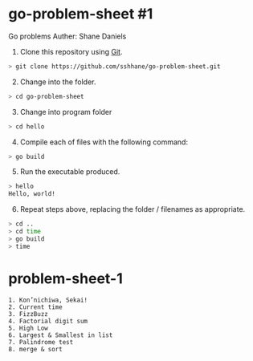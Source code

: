 # go-problem-sheet #1
Go problems
Auther: Shane Daniels


1. Clone this repository using [Git](https://github.com/sshhane/go-problem-sheet.git).

```bash
> git clone https://github.com/sshhane/go-problem-sheet.git
```
2. Change into the folder.
```bash
> cd go-problem-sheet
```
3. Change into program folder
```bash
> cd hello
```
4. Compile each of files with the following command:
```bash
> go build
```
5. Run the executable produced.
```bash
> hello
Hello, world!
```
6. Repeat steps above, replacing the folder / filenames as appropriate.
```bash
> cd ..
> cd time
> go build
> time
```

# problem-sheet-1
	1. Kon’nichiwa, Sekai!
	2. Current time
	3. FizzBuzz
	4. Factorial digit sum
	5. High Low
	6. Largest & Smallest in list
	7. Palindrome test
	8. merge & sort